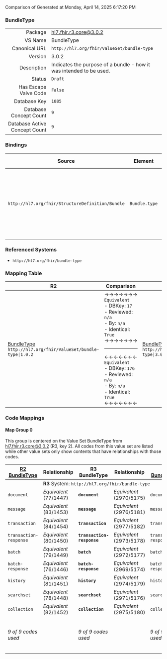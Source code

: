 Comparison of 
Generated at Monday, April 14, 2025 6:17:20 PM

### BundleType

|      |     |
| ---: | --- |
| Package | hl7.fhir.r3.core@3.0.2 |
| VS Name | BundleType |
| Canonical URL | `http://hl7.org/fhir/ValueSet/bundle-type` |
| Version | 3.0.2 |
| Description | Indicates the purpose of a bundle - how it was intended to be used. |
| Status | `Draft` |
| Has Escape Valve Code | `False` |
| Database Key | `1085` |
| Database Concept Count | `9` |
| Database Active Concept Count | `9` |
### Bindings

| Source | Element | Binding | Strength | Element Short |
| ------ | ------- | ------- | -------- | ------------- |
| `http://hl7.org/fhir/StructureDefinition/Bundle` | `Bundle.type` | `http://hl7.org/fhir/ValueSet/bundle-type` | `Required` | document \| message \| transaction \| transaction-response \| batch \| batch-response \| history \| searchset \| collection |

### Referenced Systems

* `http://hl7.org/fhir/bundle-type`
### Mapping Table

| R2 | Comparison | R3 | Comparison | R4 | Comparison | R4B | Comparison | R5
| --- | --- | --- | --- | --- | --- | --- | --- | ---
| [BundleType](/docs/R2/ValueSets/BundleType.md)<br/> `http://hl7.org/fhir/ValueSet/bundle-type\|1.0.2` | →→→→→→→<br/>`Equivalent`<br/>- DBKey: `17`<br/>- Reviewed: `n/a`<br/>- By: `n/a`<br/>- Identical: `True`<br/>→→→→→→→<hr/>←←←←←←←<br/>`Equivalent`<br/>- DBKey: `176`<br/>- Reviewed: `n/a`<br/>- By: `n/a`<br/>- Identical: `True`<br/>←←←←←←←| [BundleType](/docs/R3/ValueSets/BundleType.md)<br/> `http://hl7.org/fhir/ValueSet/bundle-type\|3.0.2` | →→→→→→→<br/>`Equivalent`<br/>- DBKey: `341`<br/>- Reviewed: `n/a`<br/>- By: `n/a`<br/>- Identical: `True`<br/>→→→→→→→<hr/>←←←←←←←<br/>`Equivalent`<br/>- DBKey: `563`<br/>- Reviewed: `n/a`<br/>- By: `n/a`<br/>- Identical: `True`<br/>←←←←←←←| [BundleType](/docs/R4/ValueSets/BundleType.md)<br/> `http://hl7.org/fhir/ValueSet/bundle-type\|4.0.1` | →→→→→→→<br/>`Equivalent`<br/>- DBKey: `1399`<br/>- Reviewed: `n/a`<br/>- By: `n/a`<br/>- Identical: `False`<br/>→→→→→→→<hr/>←←←←←←←<br/>`Equivalent`<br/>- DBKey: `1400`<br/>- Reviewed: `n/a`<br/>- By: `n/a`<br/>- Identical: `False`<br/>←←←←←←←| [BundleType](/docs/R4B/ValueSets/BundleType.md)<br/> `http://hl7.org/fhir/ValueSet/bundle-type\|4.3.0` | →→→→→→→<br/>`SourceIsNarrowerThanTarget`<br/>- DBKey: `786`<br/>- Reviewed: `n/a`<br/>- By: `n/a`<br/>- Identical: `False`<br/>→→→→→→→<hr/>←←←←←←←<br/>`SourceIsBroaderThanTarget`<br/>- DBKey: `1047`<br/>- Reviewed: `n/a`<br/>- By: `n/a`<br/>- Identical: `False`<br/>←←←←←←←| [BundleType](/docs/R5/ValueSets/BundleType.md)<br/> `http://hl7.org/fhir/ValueSet/bundle-type\|5.0.0` 

### Code Mappings


#### Map Group 0

This group is centered on the Value Set BundleType from hl7.fhir.r3.core@3.0.2 (R3, key 2).
All codes from this value set are listed while other value sets only show contents that have relationships with those codes.

| [R2 BundleType](/docs/R2/ValueSets/BundleType.md)| Relationship | R3 BundleType| Relationship | [R4 BundleType](/docs/R4/ValueSets/BundleType.md)| Relationship | [R4B BundleType](/docs/R4B/ValueSets/BundleType.md)| Relationship | [R5 BundleType](/docs/R5/ValueSets/BundleType.md)
| --- | --- | --- | --- | --- | --- | --- | --- | ---
| <td colspan="8">**R3** System: `http://hl7.org/fhir/bundle-type`
| `document`| _Equivalent_ <br/>(77/1447)| **`document`**| _Equivalent_ <br/>(2970/5175)| `document`| _Equivalent_ <br/>(14562/14563)| `document`| _Equivalent_ <br/>(7495/9760)| `document`
| `message`| _Equivalent_ <br/>(83/1453)| **`message`**| _Equivalent_ <br/>(2976/5181)| `message`| _Equivalent_ <br/>(14564/14565)| `message`| _Equivalent_ <br/>(7501/9762)| `message`
| `transaction`| _Equivalent_ <br/>(84/1454)| **`transaction`**| _Equivalent_ <br/>(2977/5182)| `transaction`| _Equivalent_ <br/>(14566/14567)| `transaction`| _Equivalent_ <br/>(7502/9765)| `transaction`
| `transaction-response`| _Equivalent_ <br/>(80/1450)| **`transaction-response`**| _Equivalent_ <br/>(2973/5178)| `transaction-response`| _Equivalent_ <br/>(14568/14569)| `transaction-response`| _Equivalent_ <br/>(7498/9766)| `transaction-response`
| `batch`| _Equivalent_ <br/>(79/1449)| **`batch`**| _Equivalent_ <br/>(2972/5177)| `batch`| _Equivalent_ <br/>(14570/14571)| `batch`| _Equivalent_ <br/>(7497/9757)| `batch`
| `batch-response`| _Equivalent_ <br/>(76/1446)| **`batch-response`**| _Equivalent_ <br/>(2969/5174)| `batch-response`| _Equivalent_ <br/>(14572/14573)| `batch-response`| _Equivalent_ <br/>(7494/9758)| `batch-response`
| `history`| _Equivalent_ <br/>(81/1451)| **`history`**| _Equivalent_ <br/>(2974/5179)| `history`| _Equivalent_ <br/>(14574/14575)| `history`| _Equivalent_ <br/>(7499/9761)| `history`
| `searchset`| _Equivalent_ <br/>(78/1448)| **`searchset`**| _Equivalent_ <br/>(2971/5176)| `searchset`| _Equivalent_ <br/>(14576/14577)| `searchset`| _Equivalent_ <br/>(7496/9763)| `searchset`
| `collection`| _Equivalent_ <br/>(82/1452)| **`collection`**| _Equivalent_ <br/>(2975/5180)| `collection`| _Equivalent_ <br/>(14578/14579)| `collection`| _Equivalent_ <br/>(7500/9759)| `collection`
| *9 of 9 codes used* | | *9 of 9 codes used* | | *9 of 9 codes used* | | *9 of 9 codes used* | | *9 of 10 codes used* <br/>remaining codes:<br/>`subscription-notification`


